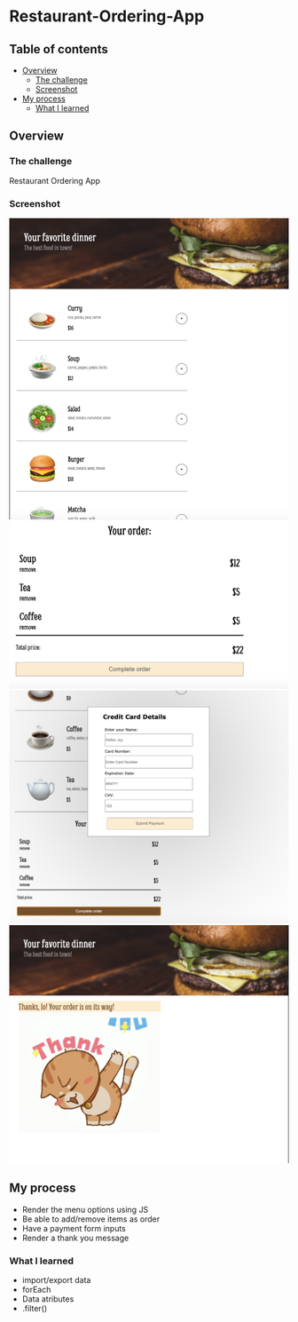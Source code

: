 # Restaurant-Ordering-App
## Table of contents

- [Overview](#overview)
  - [The challenge](#the-challenge)
  - [Screenshot](#screenshot)
- [My process](#my-process)
  - [What I learned](#What-I-learned)

## Overview

### The challenge

Restaurant Ordering App 

### Screenshot

![screenshot](./SS1.png)
![screenshot](./SS2.png)
![screenshot](./SS3.png)
![screenshot](./SS4.png)

## My process

- Render the menu options using JS 
- Be able to add/remove items as order
- Have a payment form inputs
- Render a thank you message

### What I learned

- import/export data 
- forEach
- Data atributes 
- .filter()
